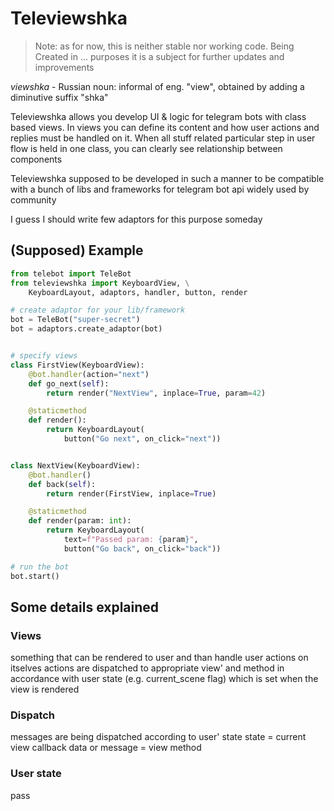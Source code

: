 # Televiewshka

> Note: as for now, this is neither stable nor working code.
Being Created in ... purposes it is a subject for further updates and improvements

_viewshka_ - Russian noun: informal of eng. "view", obtained by adding a diminutive suffix "shka"

Televiewshka allows you develop UI & logic for telegram bots with class based views.
In views you can define its content and how user actions and replies must be handled on it.
When all stuff related particular step in user flow is held in one class, you can clearly
see relationship between components

Televiewshka supposed to be developed in such a manner to be compatible
with a bunch of libs and frameworks for telegram bot api widely used by community

I guess I should write few adaptors for this purpose someday

## (Supposed) Example

```py
from telebot import TeleBot
from televiewshka import KeyboardView, \
    KeyboardLayout, adaptors, handler, button, render

# create adaptor for your lib/framework
bot = TeleBot("super-secret")
bot = adaptors.create_adaptor(bot)


# specify views
class FirstView(KeyboardView):
    @bot.handler(action="next")
    def go_next(self):
        return render("NextView", inplace=True, param=42)

    @staticmethod
    def render():
        return KeyboardLayout(
            button("Go next", on_click="next"))


class NextView(KeyboardView):
    @bot.handler()
    def back(self):
        return render(FirstView, inplace=True)

    @staticmethod
    def render(param: int):
        return KeyboardLayout(
            text=f"Passed param: {param}",
            button("Go back", on_click="back"))

# run the bot
bot.start()
```

## Some details explained

### Views

something that can be rendered to user
and than handle user actions on itselves
actions are dispatched to appropriate view' and method
in accordance with user state (e.g. current_scene flag)
which is set when the view is rendered

### Dispatch

messages are being dispatched according to user' state
state = current view
callback data or message = view method

### User state

pass
